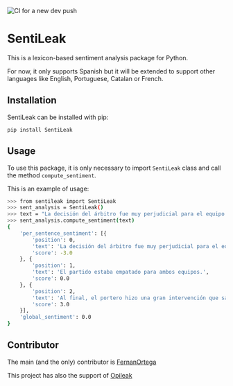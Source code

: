 ![CI for a new dev push](https://github.com/FernanOrtega/SentiLeak/workflows/CI%20for%20a%20new%20dev%20push/badge.svg?branch=dev&event=push)

# SentiLeak
This is a lexicon-based sentiment analysis package for Python.

For now, it only supports Spanish but it will be extended to support other languages like English, Portuguese, Catalan or French.

## Installation
SentiLeak can be installed with pip:
```
pip install SentiLeak
```


## Usage
To use this package, it is only necessary to import ``SentiLeak`` class and call the method ``compute_sentiment``.

This is an example of usage:

````bash
>>> from sentileak import SentiLeak
>>> sent_analysis = SentiLeak()
>>> text = "La decisión del árbitro fue muy perjudicial para el equipo local. El partido estaba empatado para ambos equipos. Al final, el portero hizo una gran intervención que salvó a su equipo."
>>> sent_analysis.compute_sentiment(text)
{
	'per_sentence_sentiment': [{
		'position': 0,
		'text': 'La decisión del árbitro fue muy perjudicial para el equipo local.',
		'score': -3.0
	}, {
		'position': 1,
		'text': 'El partido estaba empatado para ambos equipos.',
		'score': 0.0
	}, {
		'position': 2,
		'text': 'Al final, el portero hizo una gran intervención que salvó a su equipo.',
		'score': 3.0
	}],
	'global_sentiment': 0.0
}
````

## Contributor
The main (and the only) contributor is <a href="https://github.com/FernanOrtega" target="_blank">FernanOrtega</a> 

This project has also the support of <a href="https://www.opileak.es" target="_blank">Opileak</a>
